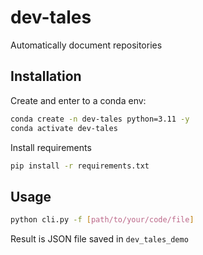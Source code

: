 # dev-tales

Automatically document repositories

## Installation

Create and enter to a conda env:

```bash
conda create -n dev-tales python=3.11 -y
conda activate dev-tales
```

Install requirements

```bash
pip install -r requirements.txt
```

## Usage

```bash
python cli.py -f [path/to/your/code/file]
```

Result is JSON file saved in `dev_tales_demo`
